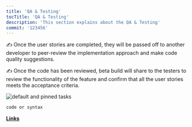 ```yaml
---
title: 'QA & Testing'
tocTitle: 'QA & Testing'
description: 'This section explains about the QA & Testing'
commit: '123456'
---
```


✍️ Once the user stories are completed, they will be passed off to another developer to peer-review the implementation approach and make code quality suggestions.

✍️ Once the code has been reviewed, beta build will share to the testers to review the functionality of the feature and confirm that all the user stories meets the acceptance criteria.

<!-- ## Sub Heading

✍️Coming soon: Please watch this space for more updates from our team. Thanks for the patience! -->

![default and pinned tasks](/placeholders/banner.png)

```javascript
code or syntax
```

<div class="aside">
<a href=""><b>Links</b></a>
</div>
